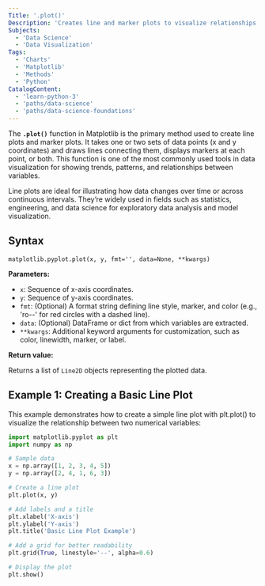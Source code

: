 ```yaml
---
Title: '.plot()'
Description: 'Creates line and marker plots to visualize relationships between variables in Matplotlib.'
Subjects:
  - 'Data Science'
  - 'Data Visualization'
Tags:
  - 'Charts'
  - 'Matplotlib'
  - 'Methods'
  - 'Python'
CatalogContent:
  - 'learn-python-3'
  - 'paths/data-science'
  - 'paths/data-science-foundations'
---
```


The **`.plot()`** function in Matplotlib is the primary method used to create line plots and marker plots. It takes one or two sets of data points (x and y coordinates) and draws lines connecting them, displays markers at each point, or both. This function is one of the most commonly used tools in data visualization for showing trends, patterns, and relationships between variables.

Line plots are ideal for illustrating how data changes over time or across continuous intervals. They’re widely used in fields such as statistics, engineering, and data science for exploratory data analysis and model visualization.

## Syntax

```pseudo
matplotlib.pyplot.plot(x, y, fmt='', data=None, **kwargs)
```

**Parameters:**

- `x`: Sequence of x-axis coordinates.
- `y`: Sequence of y-axis coordinates.
- `fmt`: (Optional) A format string defining line style, marker, and color (e.g., 'ro--' for red circles with a dashed line).
- `data`: (Optional) DataFrame or dict from which variables are extracted.
- `**kwargs`: Additional keyword arguments for customization, such as color, linewidth, marker, or label.

**Return value:**

Returns a list of `Line2D` objects representing the plotted data.

## Example 1: Creating a Basic Line Plot

This example demonstrates how to create a simple line plot with plt.plot() to visualize the relationship between two numerical variables:

```py
import matplotlib.pyplot as plt
import numpy as np

# Sample data
x = np.array([1, 2, 3, 4, 5])
y = np.array([2, 4, 1, 6, 3])

# Create a line plot
plt.plot(x, y)

# Add labels and a title
plt.xlabel('X-axis')
plt.ylabel('Y-axis')
plt.title('Basic Line Plot Example')

# Add a grid for better readability
plt.grid(True, linestyle='--', alpha=0.6)

# Display the plot
plt.show()
```
